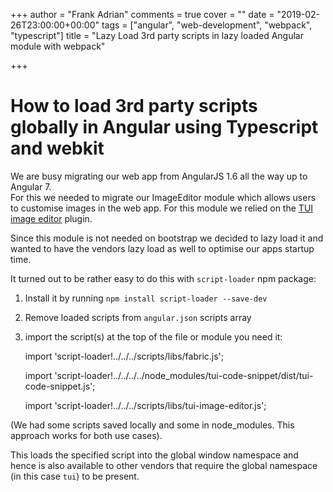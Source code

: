 +++
author = "Frank Adrian"
comments = true
cover = ""
date = "2019-02-26T23:00:00+00:00"
tags = ["angular", "web-development", "webpack", "typescript"]
title = "Lazy Load 3rd party scripts in lazy loaded Angular module with webpack"

+++
# How to load 3rd party scripts globally in Angular using Typescript and webkit

  
We are busy migrating our web app from AngularJS 1.6 all the way up to Angular 7.   
For this we needed to migrate our ImageEditor module which allows users to customise images in the web app. For this module we relied on the [TUI image editor](https://github.com/nhnent/tui.image-editor) plugin. 

Since this module is not needed on bootstrap we decided to lazy load it and wanted to have the vendors lazy load as well to optimise our apps startup time.

It turned out to be rather easy to do this with `script-loader` npm package:

1) Install it by running `npm install script-loader --save-dev` 

2) Remove loaded scripts from `angular.json` scripts array

3) import the script(s) at the top of the file or module you need it: 

    import 'script-loader!../../../scripts/libs/fabric.js';

    import 'script-loader!../../../../node_modules/tui-code-snippet/dist/tui-code-snippet.js';

    import 'script-loader!../../../scripts/libs/tui-image-editor.js';

(We had some scripts saved locally and some in node_modules. This approach works for both use cases).

This loads the specified script into the global window namespace and hence is also available to other vendors that require the global namespace (in this case `tui`) to be present.